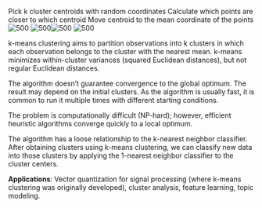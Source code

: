 Pick k cluster centroids with random coordinates
Calculate which points are closer to which centroid
Move centroid to the mean coordinate of the points
![500](Pasted%20image%2020250313113132.png)
![500](Pasted%20image%2020250313113231.png)![500](Pasted%20image%2020250313113246.png)
![500](Pasted%20image%2020250313113302.png)

k-means clustering aims to partition observations into k clusters in which each observation belongs to the cluster with the nearest mean. k-means minimizes within-cluster variances (squared Euclidean distances), but not regular Euclidean distances.

The algorithm doesn’t guarantee convergence to the global optimum. The result may depend on the initial clusters. As the algorithm is usually fast, it is common to run it multiple times with different starting conditions.

The problem is computationally difficult (NP-hard); however, efficient heuristic algorithms converge quickly to a local optimum.

The algorithm has a loose relationship to the k-nearest neighbor classifier. After obtaining clusters using k-means clustering, we can classify new data into those clusters by applying the 1-nearest neighbor classifier to the cluster centers.

**Applications**: Vector quantization for signal processing (where k-means clustering was originally developed), cluster analysis, feature learning, topic modeling.